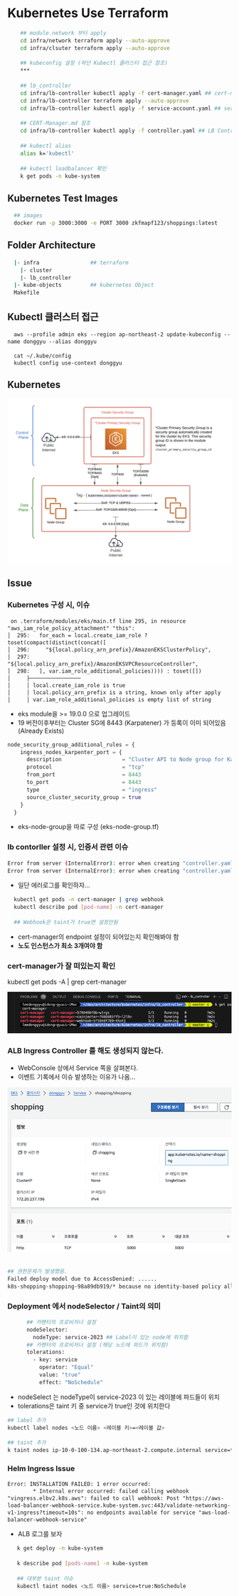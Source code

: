 # Kubernetes Use Terraform

```sh
    ## module.network 부터 apply
    cd infra/network terraform apply --auto-approve
    cd infra/clsuter terraform apply --auto-approve

    ## kubeconfig 설정 (하단 Kubectl 클러스터 접근 참조)
    ***

    ## lb_controller
    cd infra/lb-controller kubectl apply -f cert-manager.yaml ## cert-manager object(NS) 생성
    cd infra/lb-controller terraform apply --auto-approve
    cd infra/lb-controller kubectl apply -f service-account.yaml ## service-account 생성

    ## CERT-Manager.md 참조
    cd infra/lb-controller kubectl apply -f controller.yaml ## LB Controller 생성

    ## kubectl alias
    alias k='kubectl'

    ## kubectl loadbalancer 확인
    k get pods -n kube-system
```

## Kubernetes Test Images

```sh 
  ## images
  docker run -p 3000:3000 -e PORT 3000 zkfmapf123/shoppings:latest
```

## Folder Architecture

```sh
  |- infra                ## terraform 
    |- cluster
    |- lb_controller
  |- kube-objects         ## kubernetes Object
  Makefile 
```

## Kubectl 클러스터 접근

```
  aws --profile admin eks --region ap-northeast-2 update-kubeconfig --name donggyu --alias donggyu

  cat ~/.kube/config
  kubectl config use-context donggyu
```

## Kubernetes 

![1](./public/1.png)

## Issue

### Kubernetes 구성 시, 이슈
```
 on .terraform/modules/eks/main.tf line 295, in resource "aws_iam_role_policy_attachment" "this":
│  295:   for_each = local.create_iam_role ? toset(compact(distinct(concat([
│  296:     "${local.policy_arn_prefix}/AmazonEKSClusterPolicy",
│  297:     "${local.policy_arn_prefix}/AmazonEKSVPCResourceController",
│  298:   ], var.iam_role_additional_policies)))) : toset([])
│     ├────────────────
│     │ local.create_iam_role is true
│     │ local.policy_arn_prefix is a string, known only after apply
│     │ var.iam_role_additional_policies is empty list of string
```

- eks module을  >= 19.0.0 으로 업그레이드
- 19 버전이후부터는 Cluster SG에 8443 (Karpatener) 가 등록이 이미 되어있음 (Already Exists)
```tf
node_security_group_additional_rules = {
    ingress_nodes_karpenter_port = {
      description                   = "Cluster API to Node group for Karpenter webhook"
      protocol                      = "tcp"
      from_port                     = 8443
      to_port                       = 8443
      type                          = "ingress"
      source_cluster_security_group = true
    }
  }
```
- eks-node-group을 따로 구성 (eks-node-group.tf)

### lb contorller 설정 시, 인증서 관련 이슈

```sh
Error from server (InternalError): error when creating "controller.yaml": Internal error occurred: failed calling webhook "webhook.cert-manager.io": failed to call webhook: Post "https://cert-manager-webhook.cert-manager.svc:443/validate?timeout=30s": no endpoints available for service "cert-manager-webhook"
Error from server (InternalError): error when creating "controller.yaml": Internal error occurred: failed calling webhook "webhook.cert-manager.io": failed to call webhook: Post "https://cert-manager-webhook.cert-manager.svc:443/validate?timeout=30s": no endpoints available for service "cert-manager-webhook"
```

- 일단 에러로그를 확인하자...
```sh
  kubectl get pods -n cert-manager | grep webhook
  kubectl describe pod [pod-name] -n cert-manager 

  ## Webhook은 taint가 true면 설정안됨
```
- cert-manager의 endpoint 설정이 되어있는지 확인해봐야 함
- <b> 노도 인스턴스가 최소 3개여야 함 </b>

### cert-manager가 잘 떠있는지 확인
kubectl get pods -A | grep cert-manager

![cert-manager](./public/cert-manager.png)

### ALB Ingress Controller 를 해도 생성되지 않는다.

- WebConsole 상에서 Service 쪽을 살펴본다.
- 이벤트 기록에서 이슈 발생하는 이유가 나옴...

![alb-1](./public/alb-1.png)

```sh

## 권한문제가 발생했음.
Failed deploy model due to AccessDenied: ......
k8s-shopping-shopping-98a89db919/* because no identity-based policy allows the elasticloadbalancing:AddTags action status code: 403, request id: fc6fb112-d86b-4751-bfb3-2c24ae04a2a2
```

### Deployment 에서 nodeSelector / Taint의 의미

```sh
      ## 카펜터의 프로비저너 설정
      nodeSelector:
        nodeType: service-2023 ## Label이 있는 node에 위치함 
      ## 카펜터의 프로비저너 설정 (해당 노드에 파드가 위치함)
      tolerations:
        - key: service
          operator: "Equal"
          value: "true"
          effect: "NoSchedule"
```

- nodeSelect 는 nodeType이 service-2023 이 있는 레이블에 파드들이 위치
- tolerations은 taint 키 중 service가 true인 것에 위치한다

```sh
## label 추가
kubectl label nodes <노드 이름> <레이블 키>=<레이블 값>

## taint 추가
k taint nodes ip-10-0-100-134.ap-northeast-2.compute.internal service=true:NoSchedule
```

### Helm Ingress Issue

```
Error: INSTALLATION FAILED: 1 error occurred:
        * Internal error occurred: failed calling webhook "vingress.elbv2.k8s.aws": failed to call webhook: Post "https://aws-load-balancer-webhook-service.kube-system.svc:443/validate-networking-v1-ingress?timeout=10s": no endpoints available for service "aws-load-balancer-webhook-service"
```

- ALB 로그를 보자

```sh
   k get deploy -n kube-system

   k describe pod [pods-name] -n kube-system

   ## 대부분 taint 이슈
   kubectl taint nodes <노드 이름> service=true:NoSchedule
```